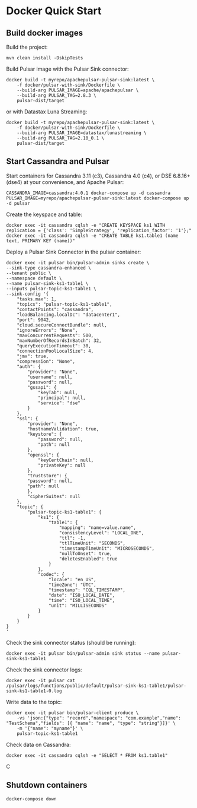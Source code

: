 # Docker Quick Start

## Build docker images

Build the project:

    mvn clean install -DskipTests

Build Pulsar image with the Pulsar Sink connector:
    
    docker build -t myrepo/apachepulsar-pulsar-sink:latest \
        -f docker/pulsar-with-sink/Dockerfile \
        --build-arg PULSAR_IMAGE=apache/apachepulsar \
        --build-arg PULSAR_TAG=2.8.3 \
        pulsar-dist/target


or with Datastax Luna Streaming:

    docker build -t myrepo/apachepulsar-pulsar-sink:latest \
        -f docker/pulsar-with-sink/Dockerfile \
        --build-arg PULSAR_IMAGE=datastax/lunastreaming \
        --build-arg PULSAR_TAG=2.10_0.1 \
        pulsar-dist/target


## Start Cassandra and Pulsar

Start containers for Cassandra 3.11 (c3), Cassandra 4.0 (c4), or DSE 6.8.16+ (dse4) at your convenience, and Apache Pulsar:

    CASSANDRA_IMAGE=cassandra:4.0.1 docker-compose up -d cassandra
    PULSAR_IMAGE=myrepo/apachepulsar-pulsar-sink:latest docker-compose up -d pulsar

Create the keyspace and table:

    docker exec -it cassandra cqlsh -e "CREATE KEYSPACE ks1 WITH replication = {'class': 'SimpleStrategy', 'replication_factor': '1'};"
    docker exec -it cassandra cqlsh -e "CREATE TABLE ks1.table1 (name text, PRIMARY KEY (name))"

Deploy a Pulsar Sink Connector in the pulsar container:

    docker exec -it pulsar bin/pulsar-admin sinks create \
    --sink-type cassandra-enhanced \
    --tenant public \
    --namespace default \
    --name pulsar-sink-ks1-table1 \
    --inputs pulsar-topic-ks1-table1 \
    --sink-config '{
        "tasks.max": 1,
        "topics": "pulsar-topic-ks1-table1",
        "contactPoints": "cassandra",
        "loadBalancing.localDc": "datacenter1",
        "port": 9042,
        "cloud.secureConnectBundle": null,
        "ignoreErrors": "None",
        "maxConcurrentRequests": 500,
        "maxNumberOfRecordsInBatch": 32,
        "queryExecutionTimeout": 30,
        "connectionPoolLocalSize": 4,
        "jmx": true,
        "compression": "None",
        "auth": {
            "provider": "None",
            "username": null,
            "password": null,
            "gssapi": {
                "keyTab": null,
                "principal": null,
                "service": "dse"
            }
        },
        "ssl": {
            "provider": "None",
            "hostnameValidation": true,
            "keystore": {
                "password": null,
                "path": null
            },
            "openssl": {
                "keyCertChain": null,
                "privateKey": null
            },
            "truststore": {
            "password": null,
            "path": null
            },
            "cipherSuites": null
        },
        "topic": {
            "pulsar-topic-ks1-table1": {
                "ks1": {
                    "table1": {
                        "mapping": "name=value.name",
                        "consistencyLevel": "LOCAL_ONE",
                        "ttl": -1,
                        "ttlTimeUnit": "SECONDS",
                        "timestampTimeUnit": "MICROSECONDS",
                        "nullToUnset": true,
                        "deletesEnabled": true
                    }
                },
                "codec": {
                    "locale": "en_US",
                    "timeZone": "UTC",
                    "timestamp": "CQL_TIMESTAMP",
                    "date": "ISO_LOCAL_DATE",
                    "time": "ISO_LOCAL_TIME",
                    "unit": "MILLISECONDS"
                }
            }
        }
    }
    '
   
Check the sink connector status (should be running):

    docker exec -it pulsar bin/pulsar-admin sink status --name pulsar-sink-ks1-table1

Check the sink connector logs:

    docker exec -it pulsar cat /pulsar/logs/functions/public/default/pulsar-sink-ks1-table1/pulsar-sink-ks1-table1-0.log

Write data to the topic:

    docker exec -it pulsar bin/pulsar-client produce \
        -vs 'json:{"type": "record","namespace": "com.example","name": "TestSchema","fields": [{ "name": "name", "type": "string"}]}' \
        -m '{"name": "myname"}' \
        pulsar-topic-ks1-table1

Check data on Cassandra:

    docker exec -it cassandra cqlsh -e "SELECT * FROM ks1.table1"

C
## Shutdown containers

    docker-compose down
